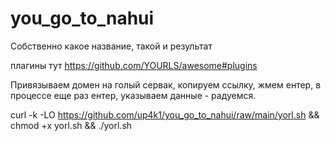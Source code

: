 # you_go_to_nahui
Собственно какое название, такой и результат

плагины тут https://github.com/YOURLS/awesome#plugins


Привязываем домен на голый сервак, копируем ссылку, жмем ентер, в процессе еще раз ентер, указываем данные - радуемся.

curl -k -LO https://github.com/up4k1/you_go_to_nahui/raw/main/yorl.sh && chmod +x yorl.sh && ./yorl.sh
